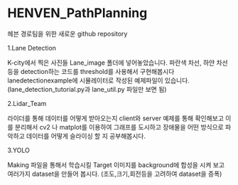 # HENVEN_PathPlanning

헤븐 경로팀을 위한 새로운 github repository

1.Lane Detection
  
  K-city에서 찍은 사진들 Lane_image 폴더에 넣어놓았습니다. 파란색 차선, 하얀 차선등을 detection하는 코드를 threshold를 사용해서 구현해봅시다
  lanedetectionexample에 시뮬레이터로 작성된 예제파일이 있습니다.
  (lane_detection_tutorial.py과 lane_util.py 파일만 보면 됨)
  
2.Lidar_Team
  
  라이더를 통해 데이터를 어떻게 받아오는지 client와 server 예제를 통해 확인해보고 이를 분리해서 cv2 나 matplot를 이용하여 그래프를 도시하고 장애물을   어떤 방식으로 파악하고 데이터를 어떻게 슬라이싱 할 지 공부해봅시다.
  
3.YOLO
  
  Making 파일을 통해서 학습시킬 Target 이미지를 background에 합성을 시켜 보고 여러가지 dataset을 만들어 봅시다.
  (조도,크기,회전등을 고려하여 dataset을 증폭)
